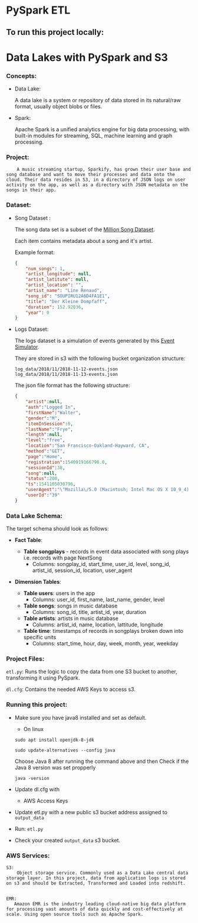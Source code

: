 # PySpark ETL

## To run this project locally:


# Data Lakes with PySpark and S3

### Concepts:

- Data Lake:

    A data lake is a system or repository of data stored in its natural/raw format, usually object blobs or files.
    
- Spark:

    Apache Spark is a unified analytics engine for big data processing, with built-in modules for streaming, SQL, machine learning and graph processing.

### Project:

        A music streaming startup, Sparkify, has grown their user base and song database and want to move their processes and data onto the cloud. Their data resides in S3, in a directory of JSON logs on user activity on the app, as well as a directory with JSON metadata on the songs in their app.

### Dataset:
- Song Dataset :
    
    The song data set is a subset of the [Million Song Dataset](https://labrosa.ee.columbia.edu/millionsong/).

    Each item contains metadata about a song and it's artist.

    Example format:

    ``` json
    {
        "num_songs": 1, 
        "artist_longitude": null,
        "artist_latitute": null,
        "artist_location": "", 
        "artist_name": "Line Renaud", 
        "song_id": "SOUPIRU12A6D4FA1E1", 
        "title": "Der Kleine Dompfaff", 
        "duration": 152.92036, 
        "year": 0
    }
    ```

- Logs Dataset:

    The logs dataset is a simulation of events generated by this [Event Simulator](https://github.com/Interana/eventsim).

    They are stored in s3 with the following bucket organization structure:

    ``` 
    log_data/2018/11/2018-11-12-events.json
    log_data/2018/11/2018-11-13-events.json
    ```
    
    The json file format has the following structure:

    ``` json
    {
        "artist":null,
        "auth":"Logged In",
        "firstName":"Walter",
        "gender":"M",
        "itemInSession":0,
        "lastName":"Frye",
        "length":null,
        "level":"free",
        "location":"San Francisco-Oakland-Hayward, CA",
        "method":"GET",
        "page":"Home",
        "registration":1540919166796.0,
        "sessionId":38,
        "song":null,
        "status":200,
        "ts":1541105830796,
        "userAgent":"\"Mozilla\/5.0 (Macintosh; Intel Mac OS X 10_9_4) AppleWebKit\/537.36 (KHTML, like Gecko) Chrome\/36.0.1985.143 Safari\/537.36\"",
        "userId":"39"
    }
    ```

### Data Lake Schema:

The target schema should look as follows:

- **Fact Table**:
    - **Table songplays** - records in event data associated with song plays i.e. records with page NextSong
        - Columns: songplay_id, start_time, user_id, level, song_id, artist_id, session_id, location, user_agent

- **Dimension Tables**:
    - **Table users**: users in the app
        - Columns: user_id, first_name, last_name, gender, level
    - **Table songs**: songs in music database
        - Columns: song_id, title, artist_id, year, duration
    - **Table artists**: artists in music database
        - Columns: artist_id, name, location, lattitude, longitude
    - **Table time**: timestamps of records in songplays broken down into specific units
        - Columns: start_time, hour, day, week, month, year, weekday

### Project Files:

`etl.py`: 
    Runs the logic to copy the data from one S3 bucket to another, transforming it using PySpark.

`dl.cfg`:
    Contains the needed AWS Keys to access s3.

### Running this project:
- Make sure you have java8 installed and set as default.

    - On linux
    ```
    sudo apt install openjdk-8-jdk
    
    sudo update-alternatives --config java
    ```
    Choose Java 8 after running the command above and then
    Check if the Java 8 version was set propperly
    
     ```
    java -version
     ```
- Update dl.cfg with
    -  AWS Access Keys

- Update etl.py with a new public s3 bucket address assigned to `output_data`

- Run: `etl.py`
- Check your created `output_data` s3 bucket.

### AWS Services:

    S3:
        Object storage service. Commonly used as a Data Lake central data storage layer. In this project, data from application logs is stored on s3 and should be Extracted, Transformed and Loaded into redshift.
    

    EMR:
       Amazon EMR is the industry leading cloud-native big data platform for processing vast amounts of data quickly and cost-effectively at scale. Using open source tools such as Apache Spark.
    



